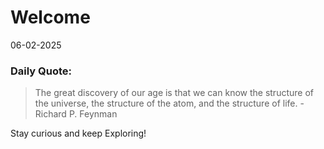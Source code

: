 # Welcome


06-02-2025

### Daily Quote:
> The great discovery of our age is that we can know the structure of the universe, the structure of the atom, and the structure of life.
        - Richard P. Feynman

Stay curious and keep Exploring!
